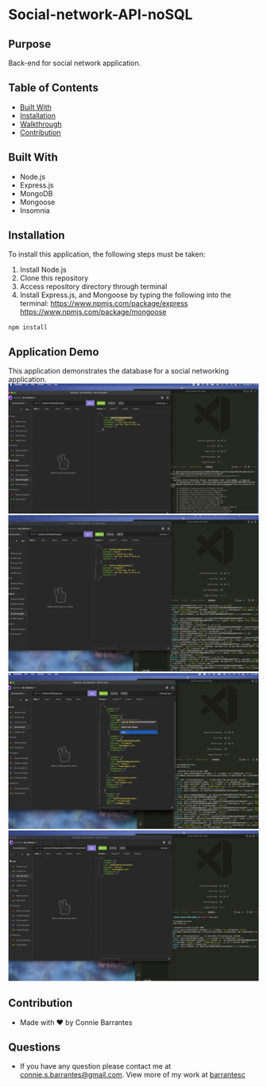 # Social-network-API-noSQL

## Purpose
Back-end for social network application.

## Table of Contents
- [Built With](#built-with)
- [Installation](#installation)
- [Walkthrough](#walkthrough)
- [Contribution](#contribution)

## Built With
- Node.js
- Express.js
- MongoDB
- Mongoose
- Insomnia

## Installation
To install this application, the following steps must be taken:
1. Install Node.js
2. Clone this repository
3. Access repository directory through terminal
4. Install Express.js, and Mongoose by typing the following into the terminal: 
https://www.npmjs.com/package/express
https://www.npmjs.com/package/mongoose
```
npm install
```

## Application Demo
This application demonstrates the database for a social networking application. 
[![screenshot of API routes tests](./assets/img/part1.png)](https://drive.google.com/file/d/1lunaclcF4BcQdUvyfkv13asYBJ2nqCj2/view)
[![screenshot of API routes tests](./assets/img/part2.png)](https://drive.google.com/file/d/15ua3nwkp019iY5Km06AmasAXOoZpHN_D/view)
[![screenshot of API routes tests](./assets/img/part3.png)](https://drive.google.com/file/d/1riT71W0BL_4Ag6T0YOIEQD66ieHpNb58/view)
[![screenshot of API routes tests](./assets/img/part4.png)](https://drive.google.com/file/d/1RjcxSfGE_LPHETbC17QWQwCnkRqvd8LD/view)

## Contribution
* Made with ❤️ by Connie Barrantes

## Questions
* If you have any question please contact me at [connie.s.barrantes@gmail.com](mailto:connie.s.barrantes@gmail.com). View more of my work at [barrantesc](https://github.com/barrantesc)
